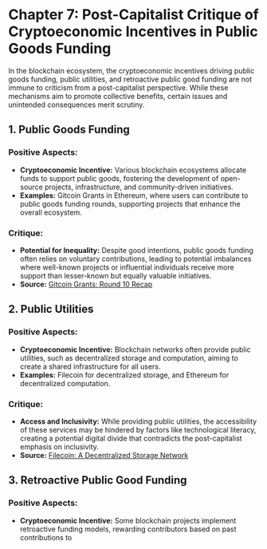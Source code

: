 # Chapter 7: Post-Capitalist Critique of Cryptoeconomic Incentives in Public Goods Funding

In the blockchain ecosystem, the cryptoeconomic incentives driving public goods funding, public utilities, and retroactive public good funding are not immune to criticism from a post-capitalist perspective. While these mechanisms aim to promote collective benefits, certain issues and unintended consequences merit scrutiny.

## 1. Public Goods Funding

### Positive Aspects:
- **Cryptoeconomic Incentive:** Various blockchain ecosystems allocate funds to support public goods, fostering the development of open-source projects, infrastructure, and community-driven initiatives.
- **Examples:** Gitcoin Grants in Ethereum, where users can contribute to public goods funding rounds, supporting projects that enhance the overall ecosystem.

### Critique:
- **Potential for Inequality:** Despite good intentions, public goods funding often relies on voluntary contributions, leading to potential imbalances where well-known projects or influential individuals receive more support than lesser-known but equally valuable initiatives.
- **Source:** [Gitcoin Grants: Round 10 Recap](https://gitcoin.co/blog/gitcoin/gr10-recap/)

## 2. Public Utilities

### Positive Aspects:
- **Cryptoeconomic Incentive:** Blockchain networks often provide public utilities, such as decentralized storage and computation, aiming to create a shared infrastructure for all users.
- **Examples:** Filecoin for decentralized storage, and Ethereum for decentralized computation.

### Critique:
- **Access and Inclusivity:** While providing public utilities, the accessibility of these services may be hindered by factors like technological literacy, creating a potential digital divide that contradicts the post-capitalist emphasis on inclusivity.
- **Source:** [Filecoin: A Decentralized Storage Network](https://filecoin.io/)

## 3. Retroactive Public Good Funding

### Positive Aspects:
- **Cryptoeconomic Incentive:** Some blockchain projects implement retroactive funding models, rewarding contributors based on past contributions to
